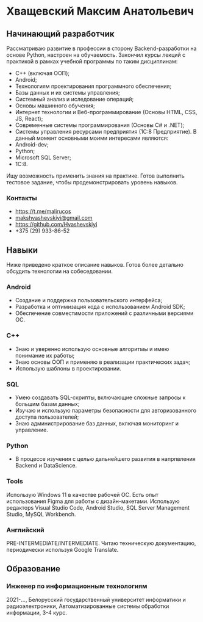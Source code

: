 # Хващевский Максим Анатольевич
## Начинающий разработчик

Рассматриваю развитие в профессии в сторону Backend-разработки на основе Python, настроен на обучаемость. 
Закончил курсы лекций с практикой в рамках учебной программы по таким дисциплинам: 
- C++ (включая ООП);
- Android;
- Технологиям проектирования программного обеспечения;
- Базы данных и их системы управления;
- Системный анализ и иследование операций;
- Основы машинного обучения;
- Интернет технологии и Веб-программирование (Основы HTML, CSS, JS, React);
- Современные системы программирования (Основы C# и .NET);
- Системы управления ресурсами предприятия (1C:8 Предприятие).
В данный момент основными моими интересами являются:
- Android-dev;
- Python;
- Microsoft SQL Server;
- 1C:8.
  
Ищу возможность применить знания на практике.
Готов выполнить тестовое задание, чтобы продемонстрировать уровень навыков.

### Контакты
- https://t.me/malirucos
- makshvashevskiyi@gmail.com
- https://github.com/Hvashevskiyi
- +375 (29) 933-86-52

## Навыки

Ниже приведено краткое описание навыков. Готов более детально обсудить технологии на собеседовании.

### Android 
- Создание и поддержка пользовательского интерфейса;
- Разработка и оптимизация кода с использованием Android SDK;
- Обеспечение совместимости приложений с различными версиями ОС.

### C++
- Знаю и уверенно использую основные алгоритмы и имею понимание их работы;
- Знаю основы ООП и применяю в реализации практических задач;
- Использую шаблоны в проектировании.

### SQL 
- Умею создавать SQL-скрипты, включающие сложные запросы к большим базам данных;
- Изучаю и использую параметры безопасности для авторизованного доступа пользователей;
- Знаю администрирование баз данных, включая мониторинг и управление.

### Python
- В процессе изучения с целью дальнейшего развития в напрпвления Backend и DataScience.

### Tools
Использую Windows 11 в качестве рабочей ОС. Есть опыт использования Figma для работы с дизайн-макетами. Использую редакторs Visual Studio Code, Android Studio, SQL Server Management Studio, MySQL Workbench.

### Английский
PRE-INTERMEDIATE/INTERMEDIATE. Читаю техническую документацию, периодически используя Google Translate.

## Образование

### Инженер по информационным технологиям
2021-..., Белорусский государственный университет информатики и радиоэлектроники, Автоматизированные системы обработки информации, 3-4 курс.
